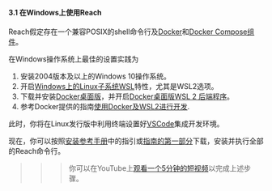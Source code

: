 #### 3.1 在Windows上使用Reach

Reach假定存在一个兼容POSIX的shell命令行及[Docker](https://www.docker.com/get-started)和[Docker Compose组件](https://docs.docker.com/compose/install/)。

在Windows操作系统上最佳的设置实践为

1. 安装2004版本及以上的Windows 10操作系统。
2. 开启[Windows上的Linux子系统WSL](https://docs.microsoft.com/en-us/windows/wsl/install-win10)特性，尤其是WSL2选项。
3. 下载并安装[Docker桌面版](https://www.docker.com/products/docker-desktop)，并开启[Docker桌面版WSL 2 后端程序](https://docs.docker.com/docker-for-windows/wsl/)。
4. 参考Docker提供的指南[使用Docker及WSL2进行开发](https://docs.docker.com/docker-for-windows/wsl/#develop-with-docker-and-wsl-2).

此时，你将在Linux发行版中利用终端设置好[VSCode](https://code.visualstudio.com/download)集成开发环境。

现在，你可以按照[安装参考手册](https://docs.reach.sh/install.html)中的指引或[指南的第一部分](https://docs.reach.sh/tut-0.html)下载，安装并执行全部的Reach命令行。

> > > 你可以在YouTube上[观看一个5分钟的短视频](https://www.youtube.com/watch?v=wczwWvBdMTE)以完成上述步骤。